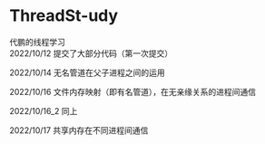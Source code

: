 # ThreadSt-udy
代鹏的线程学习  
2022/10/12
提交了大部分代码（第一次提交）

2022/10/14
无名管道在父子进程之间的运用

2022/10/16
文件内存映射（即有名管道），在无亲缘关系的进程间通信

2022/10/16_2
同上

2022/10/17
共享内存在不同进程间通信
